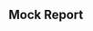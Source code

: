
## Mock Report <webui-button start-icon="refresh" class="ml-a" data-trigger="report-refresh" data-value="1" title="Refresh Report" style="font-size:0.5em"></webui-button>

<webui-page-segment>
<webui-input-range label="Record Count" min="5" max="105" step="5" value="5" data-subscribe="mock-report-filter.recordCount:setValue" data-trigger="mock-report-filter.recordCount"></webui-input-range>
</webui-page-segment>

<webui-report label="Results" api="/mock/report" filters="mock-report-filter" sort-column="name" bordered theme="info" sortable="id;name;note" append-columns=":Action:" data-subscribe="report-refresh:loadData">
<template slot="column" name="action">
    <webui-button theme="info" start-icon="test|fill" data-value="{TEMPLATE_ROWDATA}" data-trigger="action-{_ROWID}" title="Call Dialog for {TEMPLATE_NAME}"></webui-button>
    <webui-dialog-action title="Action {TEMPLATE_NAME}" data-subscribe="action-{_ROWID}">
        <template>
            <webui-page-segment>
                This is an example dialog for {TEMPLATE_NAME}.
            </webui-page-segment>
            <webui-code label="Row Data">{TEMPLATE_ROWDATA}</webui-code>
        </template>
    </webui-dialog-action>
</template>
</webui-report>
